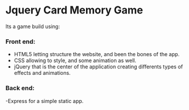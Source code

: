 # Jquery Card Memory Game

Its a game build using:

### Front end:
- HTML5 letting structure the website, and been the bones of the app.
- CSS allowing to style, and some animation as well.
- jQuery that is the center of the application creating differents types of effects and animations.

### Back end:
-Express for a simple static app.
